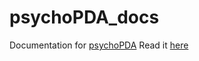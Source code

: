 # psychoPDA\_docs
Documentation for [psychoPDA][1]
Read it [here][2]

[1]:	https://github.com/lucasjfriesen/jamoviPsychoPDA/
[2]:	https://lucasjfriesen.github.io/jamoviPsychoPDA_docs/